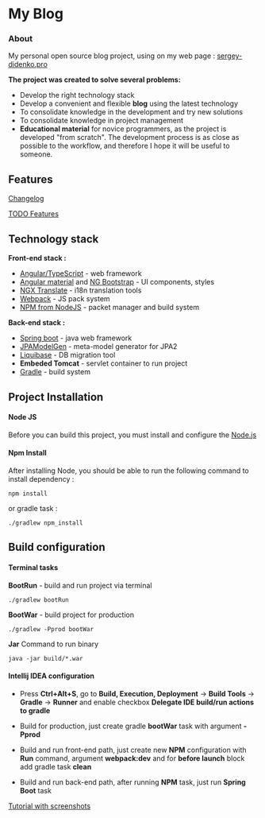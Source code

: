# My Blog

### About
My personal open source blog project,
using on my web page : [sergey-didenko.pro](https://sergey-didenko.pro)

**The project was created to solve several problems:**

- Develop the right technology stack
- Develop a convenient and flexible **blog** using the latest technology
- To consolidate knowledge in the development and try new solutions
- To consolidate knowledge in project management
- **Educational material** for novice programmers,
as the project is developed "from scratch".
The development process is as close as possible to the workflow,
and therefore I hope it will be useful to someone.

## Features

[Changelog][changelog]

[TODO Features][features_todo]

## Technology stack
**Front-end stack :**
 - [Angular/TypeScript][] - web framework
 - [Angular material][] and [NG Bootstrap][] - UI components, styles
 - [NGX Translate][] - i18n translation tools
 - [Webpack][] - JS pack system
 - [NPM from NodeJS][Node.js] - packet manager and build system
 
 **Back-end stack :**
 - [Spring boot][] - java web framework
 - [JPAModelGen][] - meta-model generator for JPA2
 - [Liquibase][] - DB migration tool
 - **Embeded Tomcat** - servlet container to run project
 - [Gradle][] - build system

## Project Installation
#### Node JS

Before you can build this project, you must install and configure the [Node.js][]

#### Npm Install

After installing Node, you should be able to run the following command to install dependency :

    npm install

or gradle task :

    ./gradlew npm_install

## Build configuration
#### Terminal tasks

**BootRun** - build and run project via terminal

    ./gradlew bootRun

**BootWar** - build project for production

    ./gradlew -Pprod bootWar

**Jar** Command to run binary

    java -jar build/*.war

#### Intellij IDEA configuration

 - Press **Ctrl+Alt+S**, go to **Build, Execution, Deployment** -> **Build Tools** -> **Gradle** -> **Runner**
 and enable checkbox **Delegate IDE build/run actions to gradle**

 - Build for production, 
 just create gradle **bootWar** task with argument **-Pprod**

 - Build and run front-end path, 
 just create new **NPM** configuration with **Run** command, argument **webpack:dev** 
 and for **before launch** block add gradle task **clean**

 - Build and run back-end path, 
 after running **NPM** task, just run **Spring Boot** task

[Tutorial with screenshots][idea_tutorial]

[Angular/TypeScript]: https://angular.io/
[Angular material]: https://material.angular.io/
[NG Bootstrap]: https://github.com/ng-bootstrap/ng-bootstrap
[NGX Translate]: https://github.com/ngx-translate

[Spring boot]: https://spring.io/
[JPAModelGen]: https://docs.jboss.org/hibernate/jpamodelgen/1.0/reference/en-US/html_single
[Liquibase]: https://www.liquibase.org/
[Embeded Tomcat]: http://tomcat.apache.org/
[Gradle]: https://gradle.org/

[Node.js]: https://nodejs.org/
[Webpack]: https://webpack.github.io/

[changelog]: https://github.com/sergey-didenko/my-blog/blob/master/CHANGELOG.md
[features_todo]: https://github.com/sergey-didenko/my-blog/labels/enhancement

[idea_tutorial]: https://github.com/sergey-didenko/my-blog/blob/master/doc/IDEA_TUTORIAL.md
